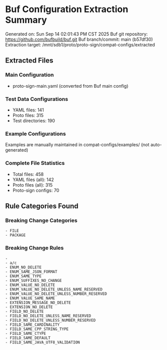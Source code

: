 # Buf Configuration Extraction Summary

Generated on: Sun Sep 14 02:01:43 PM CST 2025
Buf git repository: https://github.com/bufbuild/buf.git
Buf branch/commit: main (b57df30)
Extraction target: /mnt/sdb1/proto/proto-sign/compat-configs/extracted

## Extracted Files

### Main Configuration
- proto-sign-main.yaml (converted from Buf main config)

### Test Data Configurations
- YAML files: 141
- Proto files: 315
- Test directories: 190

### Example Configurations  
Examples are manually maintained in compat-configs/examples/ (not auto-generated)

### Complete File Statistics
- Total files: 458
- YAML files (all): 142 
- Proto files (all): 315
- Proto-sign configs: 70

## Rule Categories Found

### Breaking Change Categories
    - FILE
    - PACKAGE

### Breaking Change Rules
    - 
    - a/c
    - ENUM_NO_DELETE
    - ENUM_SAME_JSON_FORMAT
    - ENUM_SAME_TYPE
    - ENUM_SUFFIXES_NO_CHANGE
    - ENUM_VALUE_NO_DELETE
    - ENUM_VALUE_NO_DELETE_UNLESS_NAME_RESERVED
    - ENUM_VALUE_NO_DELETE_UNLESS_NUMBER_RESERVED
    - ENUM_VALUE_SAME_NAME
    - EXTENSION_MESSAGE_NO_DELETE
    - EXTENSION_NO_DELETE
    - FIELD_NO_DELETE
    - FIELD_NO_DELETE_UNLESS_NAME_RESERVED
    - FIELD_NO_DELETE_UNLESS_NUMBER_RESERVED
    - FIELD_SAME_CARDINALITY
    - FIELD_SAME_CPP_STRING_TYPE
    - FIELD_SAME_CTYPE
    - FIELD_SAME_DEFAULT
    - FIELD_SAME_JAVA_UTF8_VALIDATION
